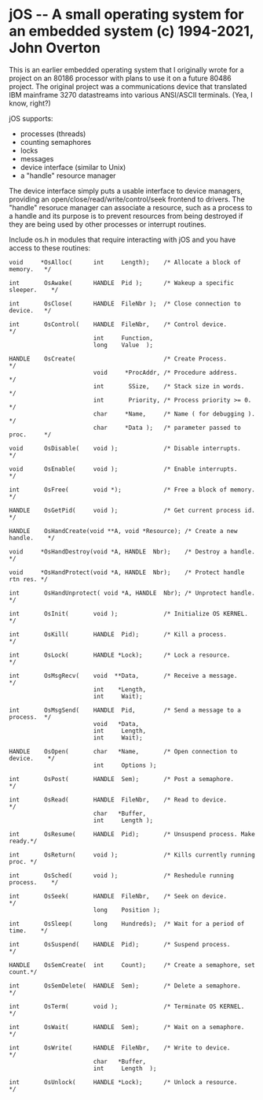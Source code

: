 
# jOS -- A small operating system for an embedded system (c) 1994-2021, John Overton              

  
This is an earlier embedded operating system that I originally wrote for a project on an 80186 processor with
plans to use it on a future 80486 project.  The original project was a communications device that translated 
IBM mainframe 3270 datastreams into various ANSI/ASCII terminals. (Yea, I know, right?)

jOS supports: 

- processes (threads) 
- counting semaphores 
- locks 
- messages 
- device interface (similar to Unix)
- a "handle" resource manager 

The device interface simply puts a usable interface to device managers, providing an 
open/close/read/write/control/seek frontend to drivers.  The "handle" resoruce manager
can associate a resource, such as a process to a handle and its purpose is to 
prevent resources from being destroyed if they are being used by other processes or interrupt 
routines.  

Include os.h in modules that require interacting with jOS and you have access to these routines:


    void     *OsAlloc(      int     Length);    /* Allocate a block of memory.   */

    int       OsAwake(      HANDLE  Pid );      /* Wakeup a specific sleeper.    */

    int       OsClose(      HANDLE  FileNbr );  /* Close connection to device.   */

    int       OsControl(    HANDLE  FileNbr,    /* Control device.               */
                            int     Function,
                            long    Value  );

    HANDLE    OsCreate(                         /* Create Process.               */
                            void     *ProcAddr, /* Procedure address.            */
                            int       SSize,    /* Stack size in words.          */
                            int       Priority, /* Process priority >= 0.        */
                            char     *Name,     /* Name ( for debugging ).       */
                            char     *Data );   /* parameter passed to proc.     */

    void      OsDisable(    void );             /* Disable interrupts.           */

    void      OsEnable(     void );             /* Enable interrupts.            */

    int       OsFree(       void *);            /* Free a block of memory.       */

    HANDLE    OsGetPid(     void );             /* Get current process id.       */

    HANDLE    OsHandCreate(void **A, void *Resource); /* Create a new handle.    */

    void     *OsHandDestroy(void *A, HANDLE  Nbr);    /* Destroy a handle.       */

    void     *OsHandProtect(void *A, HANDLE  Nbr);    /* Protect handle rtn res. */

    int       OsHandUnprotect( void *A, HANDLE  Nbr); /* Unprotect handle.       */

    int       OsInit(       void );             /* Initialize OS KERNEL.         */

    int       OsKill(       HANDLE  Pid);       /* Kill a process.               */

    int       OsLock(       HANDLE *Lock);      /* Lock a resource.              */

    int       OsMsgRecv(    void  **Data,       /* Receive a message.            */
                            int    *Length,
                            int     Wait);

    int       OsMsgSend(    HANDLE  Pid,        /* Send a message to a process.  */
                            void   *Data,
                            int     Length,
                            int     Wait);

    HANDLE    OsOpen(       char   *Name,       /* Open connection to device.    */
                            int     Options );

    int       OsPost(       HANDLE  Sem);       /* Post a semaphore.             */

    int       OsRead(       HANDLE  FileNbr,    /* Read to device.               */
                            char   *Buffer,
                            int     Length );

    int       OsResume(     HANDLE  Pid);       /* Unsuspend process. Make ready.*/

    int       OsReturn(     void );             /* Kills currently running proc. */

    int       OsSched(      void );             /* Reshedule running process.    */

    int       OsSeek(       HANDLE  FileNbr,    /* Seek on device.               */
                            long    Position );

    int       OsSleep(      long    Hundreds);  /* Wait for a period of time.    */

    int       OsSuspend(    HANDLE  Pid);       /* Suspend process.              */

    HANDLE    OsSemCreate(  int     Count);     /* Create a semaphore, set count.*/

    int       OsSemDelete(  HANDLE  Sem);       /* Delete a semaphore.           */

    int       OsTerm(       void );             /* Terminate OS KERNEL.          */

    int       OsWait(       HANDLE  Sem);       /* Wait on a semaphore.          */

    int       OsWrite(      HANDLE  FileNbr,    /* Write to device.              */
                            char   *Buffer,
                            int     Length  );

    int       OsUnlock(     HANDLE *Lock);      /* Unlock a resource.            */


